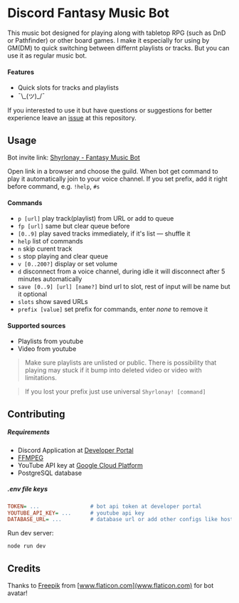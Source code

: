 # Discord Fantasy Music Bot

This music bot designed for playing along with tabletop RPG (such as DnD or Pathfinder) or other board games. I make it especially for using by GM(DM) to quick switching between differnt playlists or tracks. But you can use it as regular music bot.

#### Features

- Quick slots for tracks and playlists
- ¯\\\_(ツ)_/¯

If you interested to use it but have questions or suggestions for better experience leave an [issue](https://github.com/mr-faraday/discord-fantasy-music-bot/issues) at this repository.

## Usage

Bot invite link: [Shyrlonay - Fantasy Music Bot](https://discord.com/api/oauth2/authorize?client_id=667765780863254558&permissions=3164224&scope=bot)

Open link in a browser and choose the guild. When bot get command to play it automatically join to your voice channel. If you set prefix, add it right before command, e.g. `!help`, `#s`

#### Commands

-   `p [url]` play track(playlist) from URL or add to queue
-   `fp [url]` same but clear queue before
-   `[0..9]` play saved tracks immediately, if it's list — shuffle it
-   `help` list of commands
-   `n` skip curent track
-   `s` stop playing and clear queue
-   `v [0..200?]` display or set volume
-   `d` disconnect from a voice channel, during idle it will disconnect after 5 minutes automatically
-   `save [0..9] [url] [name?]` bind url to slot, rest of input will be name but it optional
-   `slots` show saved URLs
-   `prefix [value]` set prefix for commands, enter *none* to remove it

#### Supported sources

-   Playlists from youtube
-   Video from youtube

> Make sure playlists are unlisted or public. There is possibility that playing may stuck if it bump into deleted video or video with limitations.

> If you lost your prefix just use universal `Shyrlonay! [command]`

## Contributing

##### Requirements

- Discord Application at [Developer Portal](https://discord.com/developers/applications)
- [FFMPEG](https://ffmpeg.org/)
- YouTube API key at [Google Cloud Platform](https://console.cloud.google.com/apis/)
- PostgreSQL database

##### .env file keys

```ini
TOKEN= ...                # bot api token at developer portal
YOUTUBE_API_KEY= ...      # youtube api key
DATABASE_URL= ...         # database url or add other configs like host, username, password
```

Run dev server:

```sh
node run dev
```

## Credits

Thanks to [Freepik](https://www.flaticon.com/authors/freepik) from [www.flaticon.com](www.flaticon.com) for bot avatar!

